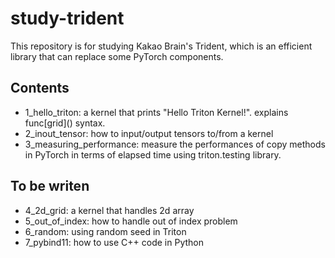 # study-trident
This repository is for studying Kakao Brain's Trident, which is an efficient library that can replace some PyTorch components. 


## Contents

- 1_hello_triton: a kernel that prints "Hello Triton Kernel!". explains func\[grid\]() syntax.
- 2_inout_tensor: how to input/output tensors to/from a kernel
- 3_measuring_performance: measure the performances of copy methods in PyTorch in terms of elapsed time using triton.testing library.

## To be writen
- 4_2d_grid: a kernel that handles 2d array
- 5_out_of_index: how to handle out of index problem
- 6_random: using random seed in Triton
- 7_pybind11: how to use C++ code in Python
